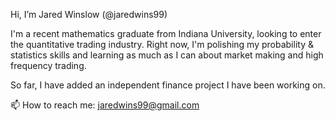 Hi, I’m Jared Winslow (@jaredwins99)

I'm a recent mathematics graduate from Indiana University, looking to enter the quantitative trading industry. Right now, I'm polishing my probability & statistics skills and learning as much as I can about market making and high frequency trading.

So far, I have added an independent finance project I have been working on.

📫 How to reach me: jaredwins99@gmail.com

<!---
jaredwins99/jaredwins99 is a ✨ special ✨ repository because its `README.md` (this file) appears on your GitHub profile.
You can click the Preview link to take a look at your changes.
--->
